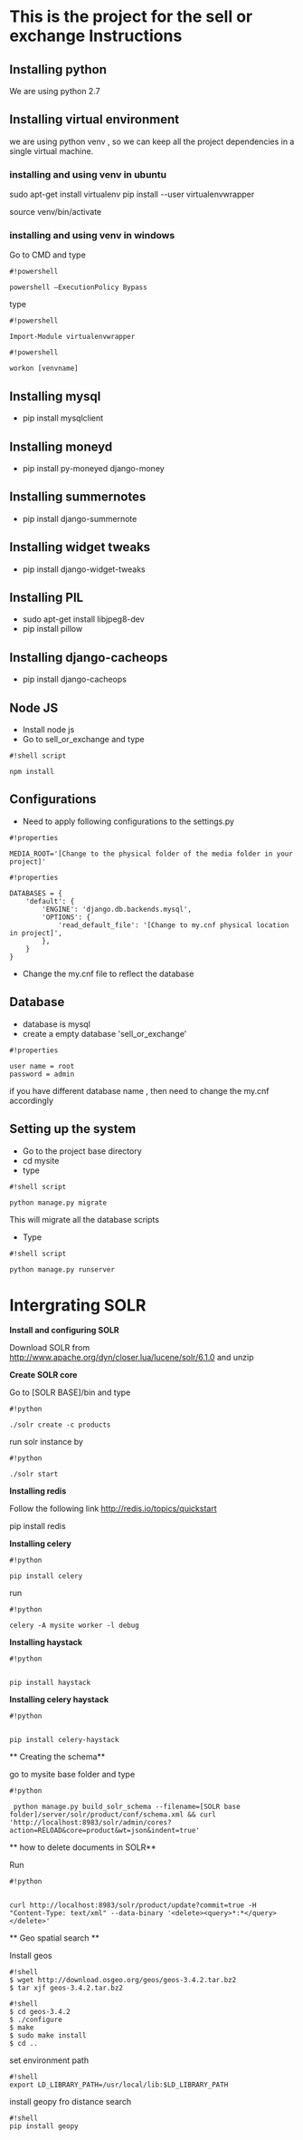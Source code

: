 # This is the project for the sell or exchange Instructions #

## Installing python ##

We are using python 2.7


## Installing virtual environment ##

we are using python venv , so we can keep all the project dependencies in a single virtual machine.

### installing and using venv in ubuntu ###

sudo apt-get install virtualenv
pip install --user virtualenvwrapper

source venv/bin/activate

### installing and using venv in windows ###

Go to CMD and type

```
#!powershell

powershell –ExecutionPolicy Bypass
```

type 


```
#!powershell

Import-Module virtualenvwrapper
```


```
#!powershell

workon [venvname]
```


## Installing mysql ##

* pip install mysqlclient


## Installing moneyd ##

* pip install py-moneyed django-money

## Installing summernotes ##

* pip install django-summernote

## Installing widget tweaks ##

* pip install django-widget-tweaks


## Installing PIL ##

* sudo apt-get install libjpeg8-dev
* pip install pillow


## Installing django-cacheops ##

* pip install django-cacheops

## Node JS ##

* Install node js
* Go to sell_or_exchange and type 
```
#!shell script

npm install

```

## Configurations ##

* Need to apply following configurations to the settings.py


```
#!properties

MEDIA_ROOT='[Change to the physical folder of the media folder in your project]'
```



```
#!properties

DATABASES = {
    'default': {
        'ENGINE': 'django.db.backends.mysql',
        'OPTIONS': {
            'read_default_file': '[Change to my.cnf physical location in project]',
        },
    }
}
```

* Change the my.cnf file to reflect the database

## Database ##

* database is mysql
* create a empty database 'sell_or_exchange' 

```
#!properties

user name = root
password = admin
```


if you have different database name , then need to change the my.cnf accordingly

## Setting up the system ##

* Go to the project base directory
* cd mysite
* type

```
#!shell script

python manage.py migrate
```

This will migrate all the database scripts

* Type

```
#!shell script

python manage.py runserver
```
# Intergrating  SOLR #

**Install and configuring SOLR**

Download SOLR from http://www.apache.org/dyn/closer.lua/lucene/solr/6.1.0 and unzip

**Create SOLR core** 

Go to [SOLR BASE]/bin and type 
```
#!python

./solr create -c products
```


run solr instance by 
```
#!python

./solr start
```



**Installing redis**

Follow the following link
http://redis.io/topics/quickstart

pip install redis


**Installing celery**


```
#!python

pip install celery
```

run 
```
#!python

celery -A mysite worker -l debug
```




**Installing haystack**

```
#!python


pip install haystack
```
**Installing celery haystack**

```
#!python


pip install celery-haystack

```

**
Creating the schema**

go to mysite base folder and type



```
#!python

 python manage.py build_solr_schema --filename=[SOLR base folder]/server/solr/product/conf/schema.xml && curl 'http://localhost:8983/solr/admin/cores?action=RELOAD&core=product&wt=json&indent=true'
```
**
how to delete documents in SOLR**

Run 

```
#!python


curl http://localhost:8983/solr/product/update?commit=true -H "Content-Type: text/xml" --data-binary '<delete><query>*:*</query></delete>'
```

** Geo spatial search **

Install geos

```
#!shell
$ wget http://download.osgeo.org/geos/geos-3.4.2.tar.bz2
$ tar xjf geos-3.4.2.tar.bz2
```

```
#!shell
$ cd geos-3.4.2
$ ./configure
$ make
$ sudo make install
$ cd ..
```

set environment path

```
#!shell
export LD_LIBRARY_PATH=/usr/local/lib:$LD_LIBRARY_PATH
```

install geopy fro distance search

```
#!shell
pip install geopy
```